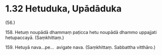 # 1.32 Hetuduka, Upādāduka

(56.)

158\. Hetuṃ noupādā dhammaṃ paṭicca hetu noupādā dhammo uppajjati hetupaccayā. (Saṃkhittaṃ.)

159\. Hetuyā nava…pe…  avigate nava. (Saṃkhittaṃ. Sabbattha vitthāro.)
